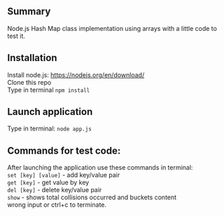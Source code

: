 ## Summary
Node.js Hash Map class implementation using arrays with a little code to test it.

## Installation
Install node.js: https://nodejs.org/en/download/<br/>
Clone this repo<br/>
Type in terminal `npm install`<br/>

## Launch application
Type in terminal: `node app.js`

## Commands for test code:
After launching the application use these commands in terminal:<br/>
`set [key] [value]` - add key/value pair<br/>
`get [key]` - get value by key<br/>
`del [key]` - delete key/value pair<br/>
`show` - shows total collisions occurred and buckets content<br/>
wrong input or ctrl+c to terminate.